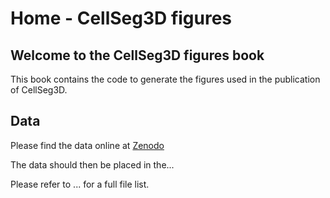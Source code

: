 # Home - CellSeg3D figures

## Welcome to the CellSeg3D figures book

This book contains the code to generate the figures used in the publication of CellSeg3D.

## Data

Please find the data online at [Zenodo](https://zenodo.org/)

The data should then be placed in the...

Please refer to ... for a full file list.


```{tableofcontents}
```
